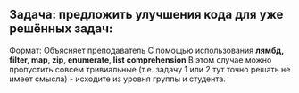 
## Задача: предложить улучшения кода для уже решённых задач:

Формат: Объясняет преподаватель
С помощью использования **лямбд, filter, map, zip, enumerate, list comprehension**
В этом случае можно пропустить совсем тривиальные (т.е. задачу 1 или 2 тут точно решать не имеет смысла) - исходите из уровня группы и студента.